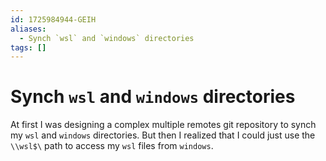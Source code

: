 ```yaml
---
id: 1725984944-GEIH
aliases:
  - Synch `wsl` and `windows` directories
tags: []
---
```


# Synch `wsl` and `windows` directories

At first I was designing a complex multiple remotes git repository to
synch my `wsl` and `windows` directories.
But then I realized that I could just use the `\\wsl$\` path to access my `wsl` files from `windows`.
